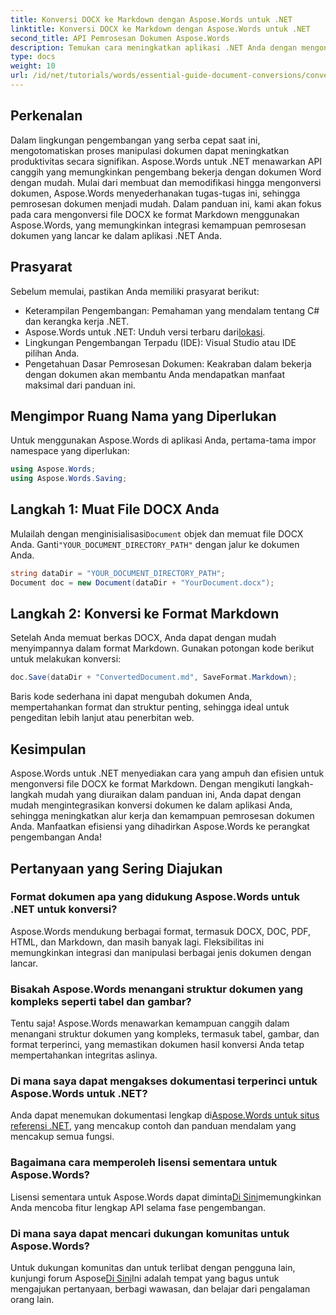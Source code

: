 ```yaml
---
title: Konversi DOCX ke Markdown dengan Aspose.Words untuk .NET
linktitle: Konversi DOCX ke Markdown dengan Aspose.Words untuk .NET
second_title: API Pemrosesan Dokumen Aspose.Words
description: Temukan cara meningkatkan aplikasi .NET Anda dengan mengonversi file DOCX ke Markdown dengan mudah menggunakan Aspose.Words untuk .NET. Panduan lengkap ini berisi petunjuk langkah demi langkah dan Tanya Jawab Umum.
type: docs
weight: 10
url: /id/net/tutorials/words/essential-guide-document-conversions/convert-docx-to-markdown/
---
```

## Perkenalan

Dalam lingkungan pengembangan yang serba cepat saat ini, mengotomatiskan proses manipulasi dokumen dapat meningkatkan produktivitas secara signifikan. Aspose.Words untuk .NET menawarkan API canggih yang memungkinkan pengembang bekerja dengan dokumen Word dengan mudah. Mulai dari membuat dan memodifikasi hingga mengonversi dokumen, Aspose.Words menyederhanakan tugas-tugas ini, sehingga pemrosesan dokumen menjadi mudah. Dalam panduan ini, kami akan fokus pada cara mengonversi file DOCX ke format Markdown menggunakan Aspose.Words, yang memungkinkan integrasi kemampuan pemrosesan dokumen yang lancar ke dalam aplikasi .NET Anda.

## Prasyarat

Sebelum memulai, pastikan Anda memiliki prasyarat berikut:

- Keterampilan Pengembangan: Pemahaman yang mendalam tentang C# dan kerangka kerja .NET.
-  Aspose.Words untuk .NET: Unduh versi terbaru dari[lokasi](https://releases.aspose.com/words/net/).
- Lingkungan Pengembangan Terpadu (IDE): Visual Studio atau IDE pilihan Anda.
- Pengetahuan Dasar Pemrosesan Dokumen: Keakraban dalam bekerja dengan dokumen akan membantu Anda mendapatkan manfaat maksimal dari panduan ini.

## Mengimpor Ruang Nama yang Diperlukan

Untuk menggunakan Aspose.Words di aplikasi Anda, pertama-tama impor namespace yang diperlukan:

```csharp
using Aspose.Words;
using Aspose.Words.Saving;
```

## Langkah 1: Muat File DOCX Anda

 Mulailah dengan menginisialisasi`Document` objek dan memuat file DOCX Anda. Ganti`"YOUR_DOCUMENT_DIRECTORY_PATH"` dengan jalur ke dokumen Anda.

```csharp
string dataDir = "YOUR_DOCUMENT_DIRECTORY_PATH";
Document doc = new Document(dataDir + "YourDocument.docx");
```

## Langkah 2: Konversi ke Format Markdown

Setelah Anda memuat berkas DOCX, Anda dapat dengan mudah menyimpannya dalam format Markdown. Gunakan potongan kode berikut untuk melakukan konversi:

```csharp
doc.Save(dataDir + "ConvertedDocument.md", SaveFormat.Markdown);
```

Baris kode sederhana ini dapat mengubah dokumen Anda, mempertahankan format dan struktur penting, sehingga ideal untuk pengeditan lebih lanjut atau penerbitan web.

## Kesimpulan

Aspose.Words untuk .NET menyediakan cara yang ampuh dan efisien untuk mengonversi file DOCX ke format Markdown. Dengan mengikuti langkah-langkah mudah yang diuraikan dalam panduan ini, Anda dapat dengan mudah mengintegrasikan konversi dokumen ke dalam aplikasi Anda, sehingga meningkatkan alur kerja dan kemampuan pemrosesan dokumen Anda. Manfaatkan efisiensi yang dihadirkan Aspose.Words ke perangkat pengembangan Anda!

## Pertanyaan yang Sering Diajukan

### Format dokumen apa yang didukung Aspose.Words untuk .NET untuk konversi?

Aspose.Words mendukung berbagai format, termasuk DOCX, DOC, PDF, HTML, dan Markdown, dan masih banyak lagi. Fleksibilitas ini memungkinkan integrasi dan manipulasi berbagai jenis dokumen dengan lancar.

### Bisakah Aspose.Words menangani struktur dokumen yang kompleks seperti tabel dan gambar?

Tentu saja! Aspose.Words menawarkan kemampuan canggih dalam menangani struktur dokumen yang kompleks, termasuk tabel, gambar, dan format terperinci, yang memastikan dokumen hasil konversi Anda tetap mempertahankan integritas aslinya.

### Di mana saya dapat mengakses dokumentasi terperinci untuk Aspose.Words untuk .NET?

 Anda dapat menemukan dokumentasi lengkap di[Aspose.Words untuk situs referensi .NET](https://reference.aspose.com/words/net/), yang mencakup contoh dan panduan mendalam yang mencakup semua fungsi.

### Bagaimana cara memperoleh lisensi sementara untuk Aspose.Words?

 Lisensi sementara untuk Aspose.Words dapat diminta[Di Sini](https://purchase.conholdate.com/temporary-license/)memungkinkan Anda mencoba fitur lengkap API selama fase pengembangan.

### Di mana saya dapat mencari dukungan komunitas untuk Aspose.Words?

 Untuk dukungan komunitas dan untuk terlibat dengan pengguna lain, kunjungi forum Aspose[Di Sini](https://forum.aspose.com/c/words/8)Ini adalah tempat yang bagus untuk mengajukan pertanyaan, berbagi wawasan, dan belajar dari pengalaman orang lain.